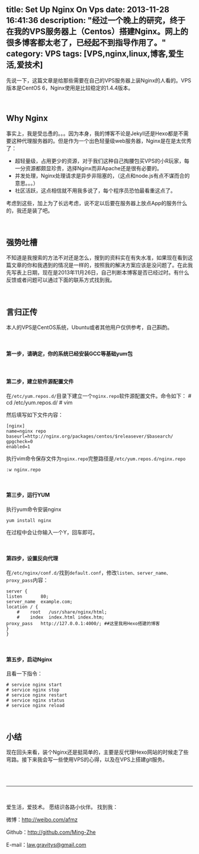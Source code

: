 title: Set Up Nginx On Vps
date: 2013-11-28 16:41:36
description: "经过一个晚上的研究，终于在我的VPS服务器上（Centos）搭建Nginx。网上的很多博客都太老了，已经起不到指导作用了。"
category: VPS
tags: [VPS,nginx,linux,博客,爱生活,爱技术]
---

先说一下，这篇文章是给那些需要在自己的VPS服务器上装Nginx的人看的。VPS版本是CentOS 6，Nginx使用是比较稳定的1.4.4版本。

<br/>

## Why Nginx

事实上，我是受怂恿的。。。因为本身，我的博客不论是Jekyll还是Hexo都是不需要这种代理服务器的。但是作为一个出色轻量级web服务器，Nginx是在是太优秀了：

* 超轻量级，占用更少的资源，对于我们这种自己掏腰包买VPS的小R玩家，每一分资源都颇显珍贵，选择Nginx而非Apache还是很有必要的。
* 并发处理，Nginx处理请求是异步非阻塞的，（这点和node.js有点不谋而合的意思。。。）
* 社区活跃，这点相信就不用我多说了，每个程序员恐怕最看重这点了。

考虑到这些，加上为了长远考虑，说不定以后要在服务器上放点App的服务什么的，我还是装了吧。

<br/>

## 强势吐槽

不知道是我搜索的方法不对还是怎么，搜到的资料实在有失水准，如果现在看到这篇文章的你和我遇到的情况是一样的，按照我的解决方案应该是没问题了。在此我先写表上日期，现在是2013年11月26日，自己判断本博客是否已经过时。有什么反馈或者问题可以通过下面的联系方式找到我。

<br/>

## 言归正传

本人的VPS是CentOS系统，Ubuntu或者其他用户仅供参考，自己斟酌。

<br/>

#### 第一步，请确定，你的系统已经安装GCC等基础yum包

<br/>

#### 第二步，建立软件源配置文件

在`/etc/yum.repos.d/`目录下建立一个`nginx.repo`软件源配置文件。命令如下： 
    # cd /etc/yum.repos.d/ 
    # vim

然后填写如下文件内容：

    [nginx] 
    name=nginx repo 
    baseurl=http://nginx.org/packages/centos/$releasever/$basearch/ 
    gpgcheck=0 
    enabled=1

执行vim命令保存文件为`nginx.repo`完整路径是`/etc/yum.repos.d/nginx.repo`

    :w nginx.repo

<br/>

#### 第三步，运行YUM

执行yum命令安装nginx

    yum install nginx 

在过程中会让你输入一个Y，回车即可。

<br/>

#### 第四步，设置反向代理

在`/etc/nginx/conf.d/`找到`default.conf`，修改`listen、server_name、proxy_pass`内容：

    server {
    listen       80;
    server_name  example.com;
    location / {
        #    root   /usr/share/nginx/html;
        #    index  index.html index.htm;
	proxy_pass   http://127.0.0.1:4000/; ##这里我用Hexo搭建的博客
    }
    }

<br/>

#### 第五步，启动Nginx

且看一下指令：

    # service nginx start
    # service nginx stop
    # service nginx restart
    # service nginx status
    # service nginx reload

<br/>

## 小结

现在回头来看，装个Nginx还是挺简单的，主要是反代理Hexo网站的时候走了些弯路。接下来我会写一些使用VPS的心得，以及在VPS上搭建git服务。

<br/>

<br/>

***

<br/>

爱生活，爱技术。
愿结识各路小伙伴。
找到我：

微博：http://weibo.com/afmz

Github：http://github.com/Ming-Zhe

E-mail：law.gravitys@gmail.com 